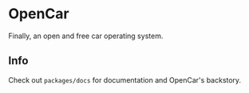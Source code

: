 # OpenCar

Finally, an open and free car operating system.

## Info

Check out `packages/docs` for documentation and OpenCar's backstory.
